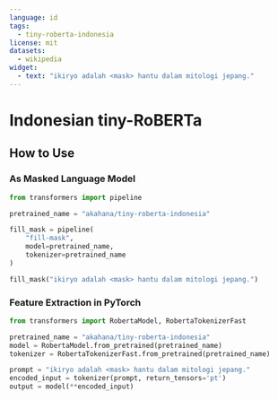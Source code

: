 ```yaml
---
language: id
tags:
  - tiny-roberta-indonesia
license: mit
datasets:
  - wikipedia
widget:
  - text: "ikiryo adalah <mask> hantu dalam mitologi jepang."
---
```


# Indonesian tiny-RoBERTa
## How to Use

### As Masked Language Model
```python
from transformers import pipeline

pretrained_name = "akahana/tiny-roberta-indonesia"

fill_mask = pipeline(
    "fill-mask",
    model=pretrained_name,
    tokenizer=pretrained_name
)

fill_mask("ikiryo adalah <mask> hantu dalam mitologi jepang.")
```

### Feature Extraction in PyTorch
```python
from transformers import RobertaModel, RobertaTokenizerFast

pretrained_name = "akahana/tiny-roberta-indonesia"
model = RobertaModel.from_pretrained(pretrained_name)
tokenizer = RobertaTokenizerFast.from_pretrained(pretrained_name)

prompt = "ikiryo adalah <mask> hantu dalam mitologi jepang."
encoded_input = tokenizer(prompt, return_tensors='pt')
output = model(**encoded_input)
```
